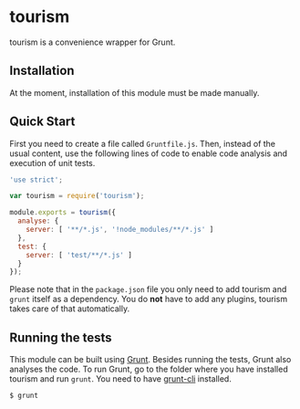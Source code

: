 # tourism

tourism is a convenience wrapper for Grunt.

## Installation

At the moment, installation of this module must be made manually.

## Quick Start

First you need to create a file called `Gruntfile.js`. Then, instead of the usual content, use the following lines of code to enable code analysis and execution of unit tests.

```javascript
'use strict';

var tourism = require('tourism');

module.exports = tourism({
  analyse: {
    server: [ '**/*.js', '!node_modules/**/*.js' ]
  },
  test: {
    server: [ 'test/**/*.js' ]
  }
});
```

Please note that in the `package.json` file you only need to add tourism and `grunt` itself as a dependency. You do **not** have to add any plugins, tourism takes care of that automatically.

## Running the tests

This module can be built using [Grunt](http://gruntjs.com/). Besides running the tests, Grunt also analyses the code. To run Grunt, go to the folder where you have installed tourism and run `grunt`. You need to have [grunt-cli](https://github.com/gruntjs/grunt-cli) installed.

    $ grunt
